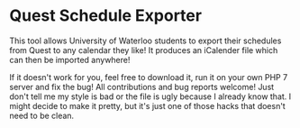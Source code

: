 Quest Schedule Exporter
======================

This tool allows University of Waterloo students 
to export their schedules from Quest to any calendar
they like! It produces an iCalender file which 
can then be imported anywhere!

If it doesn't work for you, feel free to download it,
run it on your own PHP 7 server and fix the bug!
All contributions and bug reports welcome! Just don't tell me
my style is bad or the file is ugly because I already know that.
I might decide to make it pretty, but it's just one of those hacks
that doesn't need to be clean.
